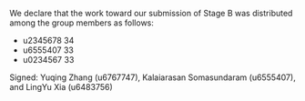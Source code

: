 We declare that the work toward our submission of Stage B was distributed among the group members as follows:

* u2345678 34
* u6555407 33
* u0234567 33

Signed: Yuqing Zhang (u6767747), Kalaiarasan Somasundaram (u6555407), and LingYu Xia (u6483756)
